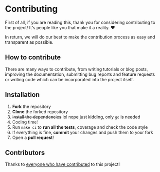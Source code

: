 # Contributing

First of all, if you are reading this, thank you for considering contributing to the project! It's people like you that make it a reality. ❤️

In return, we will do our best to make the contribution process as easy and transparent as possible.

## How to contribute

There are many ways to contribute, from writing tutorials or blog posts, improving the documentation, submitting bug reports and feature requests or writing code which can be incorporated into the project itself.

## Installation

1. **Fork** the repository
2. **Clone** the forked repository
3. ~~Install the dependencies~~ lol nope just kidding, only `go` is needed
4. Coding time!
5. Run `make ci` to **run all the tests**, coverage and check the code style
6. If everything is fine, **commit** your changes and push them to your fork
7. Open a **pull request**!

## Contributors

Thanks to [everyone who have contributed](https://github.com/go-fuego/fuego/graphs/contributors) to this project!
